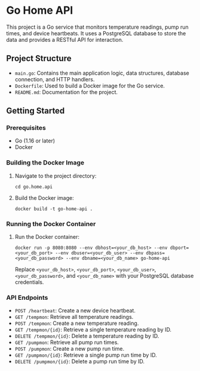# Go Home API

This project is a Go service that monitors temperature readings, pump run times, and device heartbeats. It uses a PostgreSQL database to store the data and provides a RESTful API for interaction.

## Project Structure

- `main.go`: Contains the main application logic, data structures, database connection, and HTTP handlers.
- `Dockerfile`: Used to build a Docker image for the Go service.
- `README.md`: Documentation for the project.

## Getting Started

### Prerequisites

- Go (1.16 or later)
- Docker

### Building the Docker Image

1. Navigate to the project directory:

   ```
   cd go.home.api
   ```

2. Build the Docker image:

   ```
   docker build -t go-home-api .
   ```

### Running the Docker Container

1. Run the Docker container:

   ```
   docker run -p 8080:8080 --env dbhost=<your_db_host> --env dbport=<your_db_port> --env dbuser=<your_db_user> --env dbpass=<your_db_password> --env dbname=<your_db_name> go-home-api
   ```

   Replace `<your_db_host>`, `<your_db_port>`, `<your_db_user>`, `<your_db_password>`, and `<your_db_name>` with your PostgreSQL database credentials.

### API Endpoints

- `POST /heartbeat`: Create a new device heartbeat.
- `GET /tempmon`: Retrieve all temperature readings.
- `POST /tempmon`: Create a new temperature reading.
- `GET /tempmon/{id}`: Retrieve a single temperature reading by ID.
- `DELETE /tempmon/{id}`: Delete a temperature reading by ID.
- `GET /pumpmon`: Retrieve all pump run times.
- `POST /pumpmon`: Create a new pump run time.
- `GET /pumpmon/{id}`: Retrieve a single pump run time by ID.
- `DELETE /pumpmon/{id}`: Delete a pump run time by ID.
